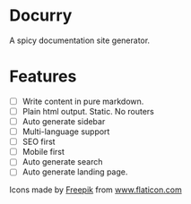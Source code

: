 # Docurry

A spicy documentation site generator.

# Features

- [ ] Write content in pure markdown.
- [ ] Plain html output. Static. No routers
- [ ] Auto generate sidebar
- [ ] Multi-language support
- [ ] SEO first
- [ ] Mobile first
- [ ] Auto generate search
- [ ] Auto generate landing page.

<div>Icons made by <a href="https://www.flaticon.com/authors/freepik" title="Freepik">Freepik</a> from <a href="https://www.flaticon.com/" title="Flaticon">www.flaticon.com</a></div>
